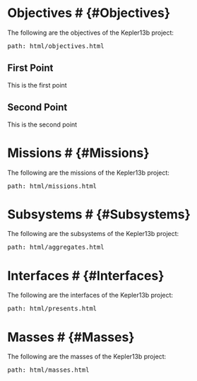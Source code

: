 # Objectives # {#Objectives}
The following are the objectives of the Kepler13b project:
<pre class=include>path: html/objectives.html</pre>

## First Point
This is the first point

## Second Point
This is the second point

# Missions # {#Missions}
The following are the missions of the Kepler13b project:
<pre class=include>path: html/missions.html</pre>

# Subsystems # {#Subsystems}
The following are the subsystems of the Kepler13b project:
<pre class=include>path: html/aggregates.html</pre>

# Interfaces # {#Interfaces}
The following are the interfaces of the Kepler13b project:
<pre class=include>path: html/presents.html</pre>

# Masses # {#Masses}
The following are the masses of the Kepler13b project:
<pre class=include>path: html/masses.html</pre>
